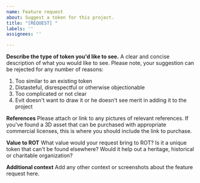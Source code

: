 ```yaml
---
name: Feature request
about: Suggest a token for this project.
title: "[REQUEST] "
labels: ''
assignees: ''

---
```


**Describe the type of token you'd like to see.**
A clear and concise description of what you would like to see. Please note, your suggestion can be rejected for any number of reasons:

1. Too similar to an existing token
2. Distasteful, disrespectful or otherwise objectionable
3. Too complicated or not clear 
4. Evit doesn't want to draw it or he doesn't see merit in adding it to the project

**References**
Please attach or link to any pictures of relevant references. If you've found a 3D asset that can be purchased with appropriate commercial licenses, this is where you should include the link to purchase.

**Value to ROT**
What value would your request bring to ROT? Is it a unique token that can't be found elsewhere? Would it help out a heritage, historical or charitable organization?

**Additional context**
Add any other context or screenshots about the feature request here.
